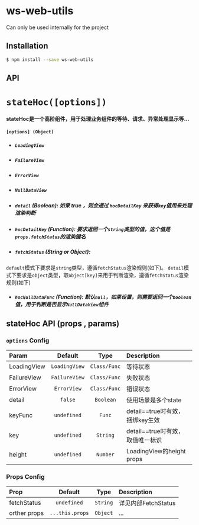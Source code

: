 # ws-web-utils

Can only be used internally for the project

## Installation

```bash
$ npm install --save ws-web-utils
```

## **API**

# `stateHoc([options])`

#### stateHoc是一个高阶组件，用于处理业务组件的等待、请求、异常处理显示等...

#### `[options] (Object)`

* ##### `LoadingView`
* ##### `FailureView`
* ##### `ErrorView`
* ##### `NullDataView`
* ##### `detail`  \(_Boolean_\): 如果 true ，则会通过 `hocDetailKey` 来获得`key`值用来处理渲染判断
* ##### `hocDetailKey` \(_Function_\): 要求返回一个`string`类型的值，这个值是`props.fetchStatus`的渲染键名
* ##### `fetchStatus` \(_String or Object_\):
`default`模式下要求是`string`类型，遵循`fetchStatus`渲染规则(如下)。
`detail`模式下要求是`object`类型，取`object[key]`来用于判断渲染，遵循`fetchStatus`渲染规则(如下)
* ##### `hocNullDataFunc` \(_Function_\): 默认`null`，如果设置，则需要返回一个`boolean`值，用于判断是否显示`NullDataView`组件

## stateHoc API \(props , params\)

### `options` Config

| Param | Default | Type | Description |
| :--- | :---: | :---: | :--- |
| LoadingView | `LoadingView` | `Class/Func` | 等待状态 |
| FailureView | `FailureView` | `Class/Func` | 失败状态 |
| ErrorView | `ErrorView` | `Class/Func` | 错误状态 |
| detail | `false` | `Boolean` | 使用场景是多个state |
| keyFunc | `undefined` | `Func` | detail==true时有效，捆绑key生效 |
| key | `undefined` | `String` | detail==true时有效，取值唯一标识 |
| height | `undefined` | `Number` | LoadingView的height props |

### Props Config

| Prop | Default | Type | Description |
| :--- | :---: | :---: | :--- |
| fetchStatus | `undefined` | `String` | 详见内部FetchStatus |
| orther props | `...this.props` | `Object` | ... |
